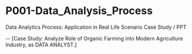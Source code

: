 # P001-Data_Analysis_Process

Data Analytics Process:
Application in Real Life Scenario Case Study / PPT

-- [Case Study: Analyze Role of Organic Farming into Modern Agriculture Industry, as DATA ANALYST.]
